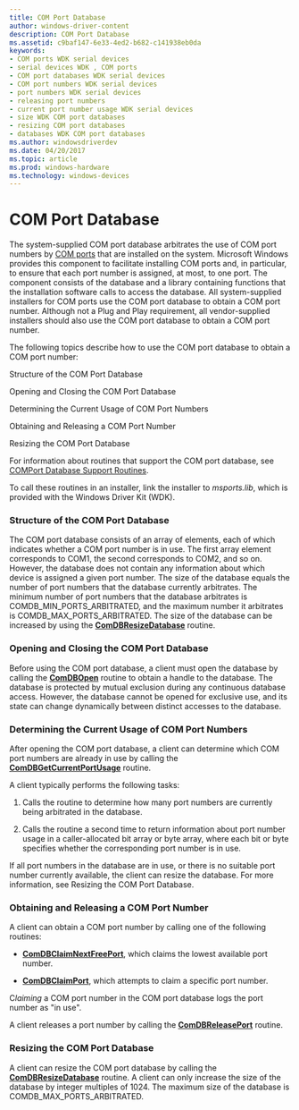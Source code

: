 ```yaml
---
title: COM Port Database
author: windows-driver-content
description: COM Port Database
ms.assetid: c9baf147-6e33-4ed2-b682-c141938eb0da
keywords:
- COM ports WDK serial devices
- serial devices WDK , COM ports
- COM port databases WDK serial devices
- COM port numbers WDK serial devices
- port numbers WDK serial devices
- releasing port numbers
- current port number usage WDK serial devices
- size WDK COM port databases
- resizing COM port databases
- databases WDK COM port databases
ms.author: windowsdriverdev
ms.date: 04/20/2017
ms.topic: article
ms.prod: windows-hardware
ms.technology: windows-devices
---
```


# COM Port Database





The system-supplied COM port database arbitrates the use of COM port numbers by [COM ports](configuration-of-com-ports.md) that are installed on the system. Microsoft Windows provides this component to facilitate installing COM ports and, in particular, to ensure that each port number is assigned, at most, to one port. The component consists of the database and a library containing functions that the installation software calls to access the database. All system-supplied installers for COM ports use the COM port database to obtain a COM port number. Although not a Plug and Play requirement, all vendor-supplied installers should also use the COM port database to obtain a COM port number.

The following topics describe how to use the COM port database to obtain a COM port number:

Structure of the COM Port Database

Opening and Closing the COM Port Database

Determining the Current Usage of COM Port Numbers

Obtaining and Releasing a COM Port Number

Resizing the COM Port Database

For information about routines that support the COM port database, see [COMPort Database Support Routines](https://msdn.microsoft.com/library/windows/hardware/ff546483).

To call these routines in an installer, link the installer to *msports.lib*, which is provided with the Windows Driver Kit (WDK).

### Structure of the COM Port Database

The COM port database consists of an array of elements, each of which indicates whether a COM port number is in use. The first array element corresponds to COM1, the second corresponds to COM2, and so on. However, the database does not contain any information about which device is assigned a given port number. The size of the database equals the number of port numbers that the database currently arbitrates. The minimum number of port numbers that the database arbitrates is COMDB\_MIN\_PORTS\_ARBITRATED, and the maximum number it arbitrates is COMDB\_MAX\_PORTS\_ARBITRATED. The size of the database can be increased by using the [**ComDBResizeDatabase**](https://msdn.microsoft.com/library/windows/hardware/ff546480) routine.

### Opening and Closing the COM Port Database

Before using the COM port database, a client must open the database by calling the [**ComDBOpen**](https://msdn.microsoft.com/library/windows/hardware/ff546476) routine to obtain a handle to the database. The database is protected by mutual exclusion during any continuous database access. However, the database cannot be opened for exclusive use, and its state can change dynamically between distinct accesses to the database.

### Determining the Current Usage of COM Port Numbers

After opening the COM port database, a client can determine which COM port numbers are already in use by calling the [**ComDBGetCurrentPortUsage**](https://msdn.microsoft.com/library/windows/hardware/ff546474) routine.

A client typically performs the following tasks:

1.  Calls the routine to determine how many port numbers are currently being arbitrated in the database.

2.  Calls the routine a second time to return information about port number usage in a caller-allocated bit array or byte array, where each bit or byte specifies whether the corresponding port number is in use.

If all port numbers in the database are in use, or there is no suitable port number currently available, the client can resize the database. For more information, see Resizing the COM Port Database.

### Obtaining and Releasing a COM Port Number

A client can obtain a COM port number by calling one of the following routines:

-   [**ComDBClaimNextFreePort**](https://msdn.microsoft.com/library/windows/hardware/ff546469), which claims the lowest available port number.

-   [**ComDBClaimPort**](https://msdn.microsoft.com/library/windows/hardware/ff546472), which attempts to claim a specific port number.

C*laiming* a COM port number in the COM port database logs the port number as "in use".

A client releases a port number by calling the [**ComDBReleasePort**](https://msdn.microsoft.com/library/windows/hardware/ff546477) routine.

### Resizing the COM Port Database

A client can resize the COM port database by calling the [**ComDBResizeDatabase**](https://msdn.microsoft.com/library/windows/hardware/ff546480) routine. A client can only increase the size of the database by integer multiples of 1024. The maximum size of the database is COMDB\_MAX\_PORTS\_ARBITRATED.

 

 




